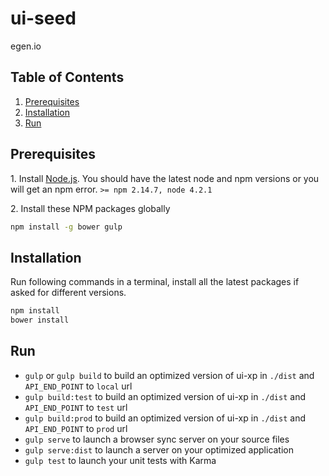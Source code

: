 # ui-seed
egen.io

## Table of Contents

  1. [Prerequisites](#prerequisites)
  2. [Installation](#installation)
  3. [Run](#run)
  
## Prerequisites

1\. Install [Node.js](http://nodejs.org). You should have the latest node and npm versions or you will get an npm error. 
    `>= npm 2.14.7, node 4.2.1`

2\. Install these NPM packages globally

```bash
npm install -g bower gulp
```

## Installation 
Run following commands in a terminal, install all the latest packages if asked for different versions.

```bash
npm install   
bower install
```

## Run

* `gulp` or `gulp build` to build an optimized version of ui-xp in `./dist` and `API_END_POINT` to `local` url
* `gulp build:test` to build an optimized version of ui-xp in `./dist` and `API_END_POINT` to `test` url
* `gulp build:prod` to build an optimized version of ui-xp in `./dist` and `API_END_POINT` to `prod` url
* `gulp serve` to launch a browser sync server on your source files
* `gulp serve:dist` to launch a server on your optimized application
* `gulp test` to launch your unit tests with Karma



